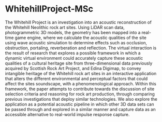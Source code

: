 # WhitehillProject-MSc
The Whitehill Project is an investigation into an acoustic reconstruction of the Whitehill Neolithic rock art sites. Using LiDAR scan data, photogrammetric 3D models, the geometry has been mapped into a real-time game engine, where we calculate the acoustic qualities of the site using wave acoustic simulation to determine effects such as occlusion, obstruction, portaling, reverberation and reflection. The virtual interaction is the result of research that explores a possible framework in which a dynamic virtual environment could accurately capture these acoustic qualities of a cultural heritage site from three-dimensional data previously acquired by Scottish Rock Art Project, and Edina Digimap, to convey intangible heritage of the Whitehill rock art sites in an interactive application that alters the different environmental and perceptual factors that could affect the sites soundscape, with a phenomenological approach. Within this framework, the paper attempts to contribute towards the discussion of site selection criteria and reasoning for rock art production, through comparing previous investigations that deploy similar technologies. We also explore the application as a potential acoustic pipeline in which other 3D data sets can be passed through and explored in a similar manner and capture data as an accessible alternative to real-world impulse response capture.
